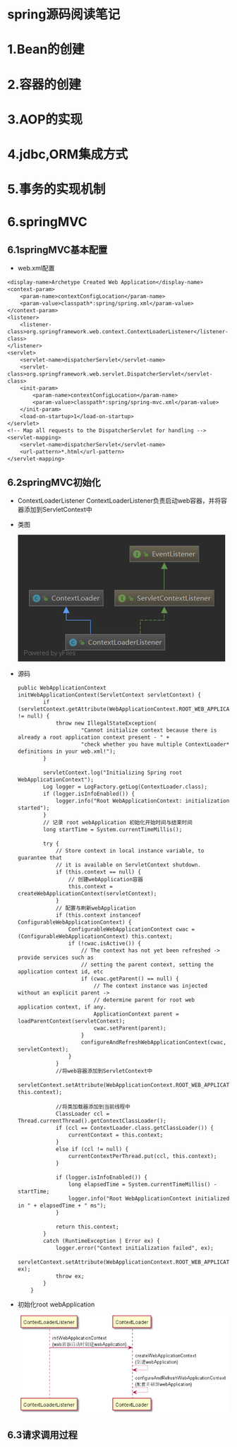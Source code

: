 spring源码阅读笔记
======
1.Bean的创建
===
2.容器的创建
===
3.AOP的实现
===
4.jdbc,ORM集成方式
===
5.事务的实现机制
===
6.springMVC
===
6.1springMVC基本配置
---
+ web.xml配置
><web-app>
	<display-name>Archetype Created Web Application</display-name>
	<context-param>
		<param-name>contextConfigLocation</param-name>
		<param-value>classpath*:spring/spring.xml</param-value>
	</context-param>
	<listener>
		<listener-class>org.springframework.web.context.ContextLoaderListener</listener-class>
	</listener>
	<servlet>
		<servlet-name>dispatcherServlet</servlet-name>
		<servlet-class>org.springframework.web.servlet.DispatcherServlet</servlet-class>
		<init-param>
			<param-name>contextConfigLocation</param-name>
			<param-value>classpath*:spring/spring-mvc.xml</param-value>
		</init-param>
		<load-on-startup>1</load-on-startup>
	</servlet>
	<!-- Map all requests to the DispatcherServlet for handling -->
	<servlet-mapping>
		<servlet-name>dispatcherServlet</servlet-name>
		<url-pattern>*.html</url-pattern>
	</servlet-mapping>
</web-app>

6.2springMVC初始化
---
+ ContextLoaderListener
    ContextLoaderListener负责启动web容器，并将容器添加到ServletContext中
+ 类图

    ![ContextLoaderListener类图](img/uml/ContextLoaderListener.png)
+ 源码
    ```
    public WebApplicationContext initWebApplicationContext(ServletContext servletContext) {
            if (servletContext.getAttribute(WebApplicationContext.ROOT_WEB_APPLICATION_CONTEXT_ATTRIBUTE) != null) {
                throw new IllegalStateException(
                        "Cannot initialize context because there is already a root application context present - " +
                        "check whether you have multiple ContextLoader* definitions in your web.xml!");
            }
    
            servletContext.log("Initializing Spring root WebApplicationContext");
            Log logger = LogFactory.getLog(ContextLoader.class);
            if (logger.isInfoEnabled()) {
                logger.info("Root WebApplicationContext: initialization started");
            }
            // 记录 root webApplication 初始化开始时间与结束时间
            long startTime = System.currentTimeMillis();
    
            try {
                // Store context in local instance variable, to guarantee that
                // it is available on ServletContext shutdown.
                if (this.context == null) {
                    // 创建webApplication容器
                    this.context = createWebApplicationContext(servletContext);
                }
                // 配置与刷新webApplication
                if (this.context instanceof ConfigurableWebApplicationContext) {
                    ConfigurableWebApplicationContext cwac = (ConfigurableWebApplicationContext) this.context;
                    if (!cwac.isActive()) {
                        // The context has not yet been refreshed -> provide services such as
                        // setting the parent context, setting the application context id, etc
                        if (cwac.getParent() == null) {
                            // The context instance was injected without an explicit parent ->
                            // determine parent for root web application context, if any.
                            ApplicationContext parent = loadParentContext(servletContext);
                            cwac.setParent(parent);
                        }
                        configureAndRefreshWebApplicationContext(cwac, servletContext);
                    }
                }
                //将web容器添加到ServletContext中
                servletContext.setAttribute(WebApplicationContext.ROOT_WEB_APPLICATION_CONTEXT_ATTRIBUTE, this.context);
    
                //将类加载器添加到当前线程中
                ClassLoader ccl = Thread.currentThread().getContextClassLoader();
                if (ccl == ContextLoader.class.getClassLoader()) {
                    currentContext = this.context;
                }
                else if (ccl != null) {
                    currentContextPerThread.put(ccl, this.context);
                }
    
                if (logger.isInfoEnabled()) {
                    long elapsedTime = System.currentTimeMillis() - startTime;
                    logger.info("Root WebApplicationContext initialized in " + elapsedTime + " ms");
                }
    
                return this.context;
            }
            catch (RuntimeException | Error ex) {
                logger.error("Context initialization failed", ex);
                servletContext.setAttribute(WebApplicationContext.ROOT_WEB_APPLICATION_CONTEXT_ATTRIBUTE, ex);
                throw ex;
            }
        }
    ```
+ 初始化root webApplication

    ![contextLoaderListener初始化时序图](img/sequence/contextLoaderListenterInit.png)

6.3请求调用过程
---